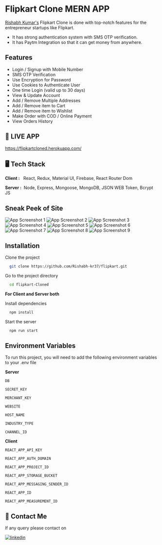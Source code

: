 # Flipkart Clone MERN APP

[Rishabh Kumar's](https://github.com/Rishabh-kr37/) Flipkart Clone is done with top-notch features for the entrepreneur startups like Flipkart.

- It has strong authentication system with SMS OTP verification.
- It has Paytm Integration so that it can get money from anywhere.

## Features

- Login / Signup with Mobile Number
- SMS OTP Verification
- Use Encryption for Password
- Use Cookies to Authenticate User
- One time Login (valid up to 30 days)
- View & Update Account
- Add / Remove Multiple Addresses
- Add / Remove item to Cart
- Add / Remove item to Wishlist
- Make Order with COD / Online Payment
- View Orders History

## 🚀 LIVE APP

https://flipkartcloned.herokuapp.com/

## 🖥️ Tech Stack

**Client :** &nbsp; React, Redux, Material UI, Firebase, React Router Dom

**Server :**&nbsp; Node, Express, Mongoose, MongoDB, JSON WEB Token, Bcrypt JS

## Sneak Peek of Site

![App Screenshot 1](./client/assets/1.PNG)
![App Screenshot 2](./client/assets/2.png)
![App Screenshot 3](./client/assets/3.PNG)
![App Screenshot 4](./client/assets/4.PNG)
![App Screenshot 5](./client/assets/5.PNG)
![App Screenshot 6](./client/assets/6.PNG)
![App Screenshot 7](./client/assets/7.PNG)
![App Screenshot 8](./client/assets/8.PNG)
![App Screenshot 9](./client/assets/9.PNG)

## Installation

Clone the project

```bash
  git clone https://github.com/Rishabh-kr37/flipkart.git
```

Go to the project directory

```bash
  cd flipkart-Cloned
```

**For Client and Server both**

Install dependencies

```bash
  npm install
```

Start the server

```bash
  npm run start
```

## Environment Variables

To run this project, you will need to add the following environment variables to your .env file

**Server**

`DB`

`SECRET_KEY`

`MERCHANT_KEY`

`WEBSITE`

`HOST_NAME`

`INDUSTRY_TYPE`

`CHANNEL_ID`

**Client**

`REACT_APP_API_KEY`

`REACT_APP_AUTH_DOMAIN`

`REACT_APP_PROJECT_ID`

`REACT_APP_STORAGE_BUCKET`

`REACT_APP_MESSAGING_SENDER_ID`

`REACT_APP_ID`

`REACT_APP_MEASUREMENT_ID`

## 👋 Contact Me

If any query please contact on

[![linkedin](https://img.shields.io/badge/linkedin-0A66C2?style=for-the-badge&logo=linkedin&logoColor=white)](https://www.linkedin.com/in/rishabh-kr37)
